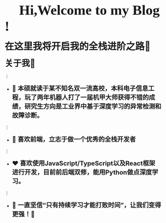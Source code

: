<span style='font-weight:bold;font-size:45px;font-family:Brush Script MT;'>👋 Hi,Welcome to my Blog ! </span>





<span style='font-weight:bold;font-size:30px;'>**在这里我将开启我的全栈进阶之路🚀**</span>





<span style='font-weight:bold;font-size:27px'>关于我🎈</span>

｜

- <span style='font-weight:bold;font-size:20px'>**🏫 本硕就读于某不知名双一流高校，本科电子信息工程，玩了两年机器人打了一届机甲大师获得不错的成绩，研究生方向是工业界中基于深度学习的异常检测和故障诊断。**</span>

｜

- <span style='font-weight:bold;font-size:20px'>**📒 喜欢前端，立志于做一个优秀的全栈开发者**</span>

｜

- <span style='font-weight:bold;font-size:20px'>**❤️ 喜欢使用JavaScript/TypeScript以及React框架进行开发，目前前后端双修，能用Python做点深度学习。**</span>

｜

- <span style='font-weight:bold;font-size:20px'>**🌅 一直坚信“只有持续学习才能打败时间”，让我们变得更强！🚀**</span>

